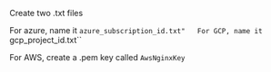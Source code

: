 Create two .txt files

For azure, name it ``azure_subscription_id.txt"  
For GCP, name it ``gcp_project_id.txt``  

For AWS, create a .pem key called ``AwsNginxKey``  